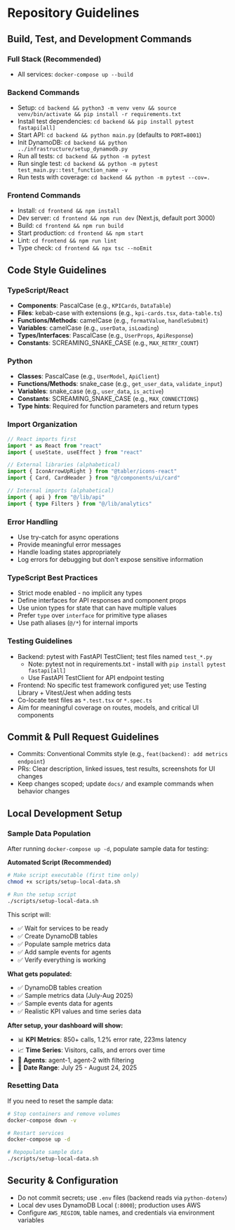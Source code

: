 # Repository Guidelines

## Build, Test, and Development Commands

### Full Stack (Recommended)
- All services: `docker-compose up --build`

### Backend Commands
- Setup: `cd backend && python3 -m venv venv && source venv/bin/activate && pip install -r requirements.txt`
- Install test dependencies: `cd backend && pip install pytest fastapi[all]`
- Start API: `cd backend && python main.py` (defaults to `PORT=8001`)
- Init DynamoDB: `cd backend && python ../infrastructure/setup_dynamodb.py`
- Run all tests: `cd backend && python -m pytest`
- Run single test: `cd backend && python -m pytest test_main.py::test_function_name -v`
- Run tests with coverage: `cd backend && python -m pytest --cov=.`

### Frontend Commands
- Install: `cd frontend && npm install`
- Dev server: `cd frontend && npm run dev` (Next.js, default port 3000)
- Build: `cd frontend && npm run build`
- Start production: `cd frontend && npm start`
- Lint: `cd frontend && npm run lint`
- Type check: `cd frontend && npx tsc --noEmit`

## Code Style Guidelines

### TypeScript/React
- **Components**: PascalCase (e.g., `KPICards`, `DataTable`)
- **Files**: kebab-case with extensions (e.g., `kpi-cards.tsx`, `data-table.ts`)
- **Functions/Methods**: camelCase (e.g., `formatValue`, `handleSubmit`)
- **Variables**: camelCase (e.g., `userData`, `isLoading`)
- **Types/Interfaces**: PascalCase (e.g., `UserProps`, `ApiResponse`)
- **Constants**: SCREAMING_SNAKE_CASE (e.g., `MAX_RETRY_COUNT`)

### Python
- **Classes**: PascalCase (e.g., `UserModel`, `ApiClient`)
- **Functions/Methods**: snake_case (e.g., `get_user_data`, `validate_input`)
- **Variables**: snake_case (e.g., `user_data`, `is_active`)
- **Constants**: SCREAMING_SNAKE_CASE (e.g., `MAX_CONNECTIONS`)
- **Type hints**: Required for function parameters and return types

### Import Organization
```typescript
// React imports first
import * as React from "react"
import { useState, useEffect } from "react"

// External libraries (alphabetical)
import { IconArrowUpRight } from "@tabler/icons-react"
import { Card, CardHeader } from "@/components/ui/card"

// Internal imports (alphabetical)
import { api } from "@/lib/api"
import { type Filters } from "@/lib/analytics"
```

### Error Handling
- Use try-catch for async operations
- Provide meaningful error messages
- Handle loading states appropriately
- Log errors for debugging but don't expose sensitive information

### TypeScript Best Practices
- Strict mode enabled - no implicit any types
- Define interfaces for API responses and component props
- Use union types for state that can have multiple values
- Prefer `type` over `interface` for primitive type aliases
- Use path aliases (`@/*`) for internal imports

### Testing Guidelines
- Backend: pytest with FastAPI TestClient; test files named `test_*.py`
  - Note: pytest not in requirements.txt - install with `pip install pytest fastapi[all]`
  - Use FastAPI TestClient for API endpoint testing
- Frontend: No specific test framework configured yet; use Testing Library + Vitest/Jest when adding tests
- Co-locate test files as `*.test.tsx` or `*.spec.ts`
- Aim for meaningful coverage on routes, models, and critical UI components

## Commit & Pull Request Guidelines
- Commits: Conventional Commits style (e.g., `feat(backend): add metrics endpoint`)
- PRs: Clear description, linked issues, test results, screenshots for UI changes
- Keep changes scoped; update `docs/` and example commands when behavior changes

## Local Development Setup

### Sample Data Population
After running `docker-compose up -d`, populate sample data for testing:

**Automated Script (Recommended)**
```bash
# Make script executable (first time only)
chmod +x scripts/setup-local-data.sh

# Run the setup script
./scripts/setup-local-data.sh
```

This script will:
- ✅ Wait for services to be ready
- ✅ Create DynamoDB tables
- ✅ Populate sample metrics data
- ✅ Add sample events for agents
- ✅ Verify everything is working

**What gets populated:**
- ✅ DynamoDB tables creation
- ✅ Sample metrics data (July-Aug 2025)
- ✅ Sample events data for agents
- ✅ Realistic KPI values and time series data

**After setup, your dashboard will show:**
- 📊 **KPI Metrics**: 850+ calls, 1.2% error rate, 223ms latency
- 📈 **Time Series**: Visitors, calls, and errors over time
- 👥 **Agents**: agent-1, agent-2 with filtering
- 📅 **Date Range**: July 25 - August 24, 2025

### Resetting Data
If you need to reset the sample data:
```bash
# Stop containers and remove volumes
docker-compose down -v

# Restart services
docker-compose up -d

# Repopulate sample data
./scripts/setup-local-data.sh
```

## Security & Configuration
- Do not commit secrets; use `.env` files (backend reads via `python-dotenv`)
- Local dev uses DynamoDB Local (`:8000`); production uses AWS
- Configure `AWS_REGION`, table names, and credentials via environment variables
